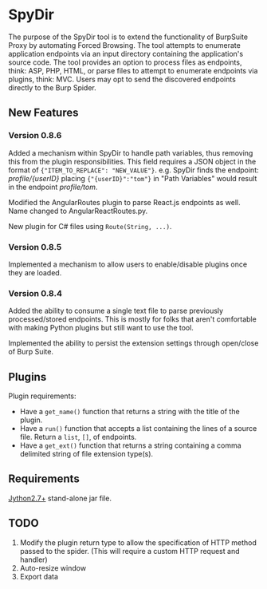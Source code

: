 # SpyDir
The purpose of the SpyDir tool is to extend the functionality of BurpSuite Proxy by automating Forced Browsing. The tool attempts to enumerate application endpoints via an input directory containing the application's source code. The tool provides an option to process files as endpoints, think: ASP, PHP, HTML, or parse files to attempt to enumerate endpoints via plugins, think: MVC. Users may opt to send the discovered endpoints directly to the Burp Spider.

## New Features
### Version 0.8.6
Added a mechanism within SpyDir to handle path variables, thus removing this from the plugin responsibilities. This field requires a JSON object in the format of `{"ITEM_TO_REPLACE": "NEW_VALUE"}`. e.g. SpyDir finds the endpoint: _profile/{userID}_ placing `{"{userID}":"tom"}` in "Path Variables" would result in the endpoint _profile/tom_.

Modified the AngularRoutes plugin to parse React.js endpoints as well. Name changed to AngularReactRoutes.py.

New plugin for C# files using `Route(String, ...)`.

### Version 0.8.5
Implemented a mechanism to allow users to enable/disable plugins once they are loaded.

### Version 0.8.4
Added the ability to consume a single text file to parse previously processed/stored endpoints. This is mostly for folks that aren't comfortable with making Python plugins but still want to use the tool. 

Implemented the ability to persist the extension settings through open/close of Burp Suite.

## Plugins
Plugin requirements:

* Have a `get_name()` function that returns a string with the title of the plugin. 
* Have a `run()` function that accepts a list containing the lines of a source file. Return a `list`, `[]`, of endpoints.
* Have a `get_ext()` function that returns a string containing a comma delimited string of file extension type(s).

## Requirements
[Jython2.7+](http://www.jython.org/downloads.html) stand-alone jar file.

## TODO
1. Modify the plugin return type to allow the specification of HTTP method passed to the spider. (This will require a custom HTTP request and handler)
2. Auto-resize window
3. Export data
